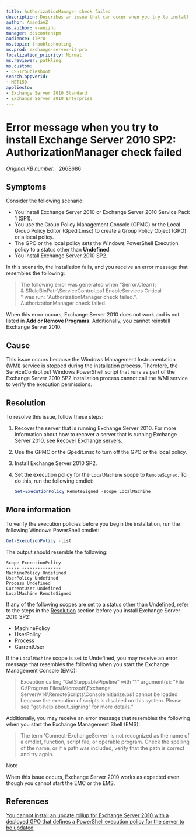 ```yaml
---
title: AuthorizationManager check failed 
description: Describes an issue that can occur when you try to install Exchange Server 2010 SP2.
author: AmandaAZ
ms.author: v-weizhu
manager: dcscontentpm
audience: ITPro
ms.topic: troubleshooting
ms.prod: exchange-server-it-pro
localization_priority: Normal
ms.reviewer: patkling
ms.custom:
- CSSTroubleshoot
search.appverid: 
- MET150
appliesto:
- Exchange Server 2010 Standard
- Exchange Server 2010 Enterprise
---
```

# Error message when you try to install Exchange Server 2010 SP2: AuthorizationManager check failed

_Original KB number:_ &nbsp; 2668686

## Symptoms

Consider the following scenario:

- You install Exchange Server 2010 or Exchange Server 2010 Service Pack 1 (SP1).
- You use the Group Policy Management Console (GPMC) or the Local Group Policy Editor (Gpedit.msc) to create a Group Policy Object (GPO) or a local policy.
- The GPO or the local policy sets the Windows PowerShell Execution policy to a status other than **Undefined**.
- You install Exchange Server 2010 SP2.

In this scenario, the installation fails, and you receive an error message that resembles the following:

> The following error was generated when "$error.Clear();  
> & $RoleBinPath\ServiceControl.ps1 EnableServices Critical  
> " was run: "AuthorizationManager check failed.".  
> AuthorizationManager check failed.

When this error occurs, Exchange Server 2010 does not work and is not listed in **Add or Remove Programs**. Additionally, you cannot reinstall Exchange Server 2010.

## Cause

This issue occurs because the Windows Management Instrumentation (WMI) service is stopped during the installation process. Therefore, the ServiceControl.ps1 Windows PowerShell script that runs as part of the Exchange Server 2010 SP2 installation process cannot call the WMI service to verify the execution permissions.

## Resolution

To resolve this issue, follow these steps:

1. Recover the server that is running Exchange Server 2010. For more information about how to recover a server that is running Exchange Server 2010, see [Recover Exchange servers](/Exchange/high-availability/disaster-recovery/recover-exchange-servers).

2. Use the GPMC or the Gpedit.msc to turn off the GPO or the local policy.
3. Install Exchange Server 2010 SP2.
4. Set the execution policy for the `LocalMachine` scope to `RemoteSigned`. To do this, run the following cmdlet:

    ```powershell
    Set-ExecutionPolicy RemoteSigned -scope LocalMachine
    ```

## More information

To verify the execution policies before you begin the installation, run the following Windows PowerShell cmdlet:

```powershell
Get-ExecutionPolicy -list
```

The output should resemble the following:

```console
Scope ExecutionPolicy
----- ---------------
MachinePolicy Undefined
UserPolicy Undefined
Process Undefined
CurrentUser Undefined
LocalMachine RemoteSigned
```

If any of the following scopes are set to a status other than Undefined, refer to the steps in the [Resolution](#resolution) section before you install Exchange Server 2010 SP2:

- MachinePolicy
- UserPolicy
- Process
- CurrentUser

If the `LocalMachine` scope is set to Undefined, you may receive an error message that resembles the following when you start the Exchange Management Console (EMC):

> Exception calling "GetSteppablePipeline" with "1" argument(s): "File C:\Program Files\Microsoft\Exchange Server\V14\RemoteScripts\ConsoleInitialize.ps1 cannot be loaded because the execution of scripts is disabled on this system. Please see "get-help about_signing" for more details."

Additionally, you may receive an error message that resembles the following when you start the Exchange Management Shell (EMS):

> The term 'Connect-ExchangeServer' is not recognized as the name of a cmdlet, function, script file, or operable program. Check the spelling of the name, or if a path was included, verify that the path is correct and try again.

> [!NOTE]
> When this issue occurs, Exchange Server 2010 works as expected even though you cannot start the EMC or the EMS.

## References

[You cannot install an update rollup for Exchange Server 2010 with a deployed GPO that defines a PowerShell execution policy for the server to be updated](https://support.microsoft.com/help/2467565)
